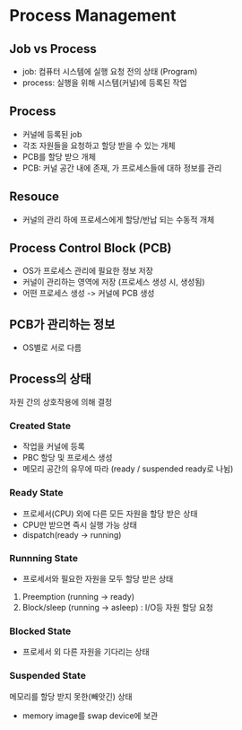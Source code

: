 # Process Management

## Job vs Process
* job: 컴퓨터 시스템에 실행 요청 전의 상태 (Program)
* process: 실행을 위해 시스템(커널)에 등록된 작업

## Process
* 커널에 등록된 job
* 각조 자원들을 요청하고 할당 받을 수 있는 개체
* PCB를 할당 받으 개체
* PCB: 커널 공간 내에 존재, 가 프로세스들에 대하 정보를 관리

## Resouce
* 커널의 관리 하에 프로세스에게 할당/반납 되는 수동적 개체

## Process Control Block (PCB)
* OS가 프로세스 관리에 필요한 정보 저장
* 커널이 관리하는 영역에 저장 (프로세스 생성 시, 생성됨)
* 어떤 프로세스 생성 -> 커널에 PCB 생성

## PCB가 관리하는 정보
* OS별로 서로 다름

## Process의 상태
자원 간의 상호작용에 의해 결정
### Created State
* 작업을 커널에 등록
* PBC 할당 및 프로세스 생성
* 메모리 공간의 유무에 따라 (ready / suspended ready로 나뉨)

### Ready State
* 프로세서(CPU) 외에 다른 모든 자원을 할당 받은 상태
* CPU만 받으면 즉시 실행 가능 상태
* dispatch(ready -> running)

### Runnning State
* 프로세서와 필요한 자원을 모두 할당 받은 상태
1) Preemption (running -> ready)
2) Block/sleep (running -> asleep) : I/O등 자원 할당 요청

### Blocked State
* 프로세서 외 다른 자원을 기다리는 상태

### Suspended State
메모리를 할당 받지 못한(빼앗긴) 상태
* memory image를 swap device에 보관
